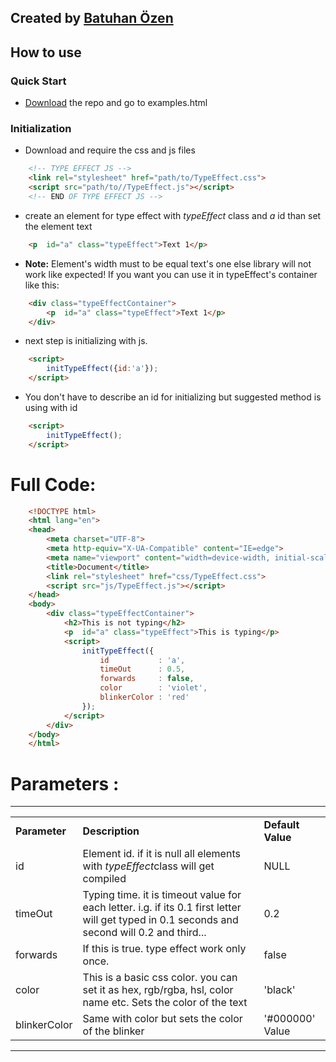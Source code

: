 ## Created by [Batuhan Özen](https://batuhanozen.com)
## How to use
### Quick Start
- [Download](https://github.com/bb7hn/TypeEffectJS/archive/refs/heads/main.zip) the repo and go to examples.html
### Initialization
- Download and require the css and js files
```html
    <!-- TYPE EFFECT JS -->
    <link rel="stylesheet" href="path/to/TypeEffect.css">
    <script src="path/to//TypeEffect.js"></script>
    <!-- END OF TYPE EFFECT JS -->
```
- create an element for type effect with *typeEffect* class and *a* id than set the element text
```html
    <p  id="a" class="typeEffect">Text 1</p>
```
- **Note:** Element's width must to be equal text's one else library will not work like expected! If you want you can use it in typeEffect's container like this:
```html
    <div class="typeEffectContainer">
        <p  id="a" class="typeEffect">Text 1</p>
    </div>
```  
- next step is initializing with js.
```html
    <script>
        initTypeEffect({id:'a'});
    </script>
```
- You don't have to describe an id for initializing but suggested method is using with id
```html
    <script>
        initTypeEffect();
    </script>
```
# Full Code:
```html
    <!DOCTYPE html>
    <html lang="en">
    <head>
        <meta charset="UTF-8">
        <meta http-equiv="X-UA-Compatible" content="IE=edge">
        <meta name="viewport" content="width=device-width, initial-scale=1.0">
        <title>Document</title>
        <link rel="stylesheet" href="css/TypeEffect.css">
        <script src="js/TypeEffect.js"></script>
    </head>
    <body>
        <div class="typeEffectContainer">
            <h2>This is not typing</h2>
            <p  id="a" class="typeEffect">This is typing</p>
            <script>
                initTypeEffect({
                    id           : 'a',
                    timeOut      : 0.5,
                    forwards     : false,
                    color        : 'violet',
                    blinkerColor : 'red'
                });
            </script>
        </div>
    </body>
    </html>
```
# Parameters :
<hr>
<table>
    <tr>
        <td><b>Parameter</b></td>
        <td><b>Description</b></td>
        <td><b>Default Value</b></td>
    </tr>
    <tr>
        <td>id</td>
        <td>Element id. if it is null all elements with <i>typeEffect</i>class will get compiled</td>
        <td>NULL</td>
    </tr>
    <tr>
        <td>timeOut</td>
        <td>Typing time. it is timeout value for each letter. i.g. if its 0.1 first letter will get typed in 0.1 seconds and second will 0.2 and third...</td>
        <td>0.2</td>
    </tr>
    <tr>
        <td>forwards</td>
        <td>If this is true. type effect work only once.</td>
        <td>false</td>
    </tr>
    <tr>
        <td>color</td>
        <td>This is a basic css color. you can set it as hex, rgb/rgba, hsl, color name etc. Sets the color of the text</td>
        <td>'black'</td>
    </tr>
    <tr>
        <td>blinkerColor</td>
        <td>Same with color but sets the color of the blinker</td>
        <td>'#000000' Value</td>
    </tr>
</table>
<hr>